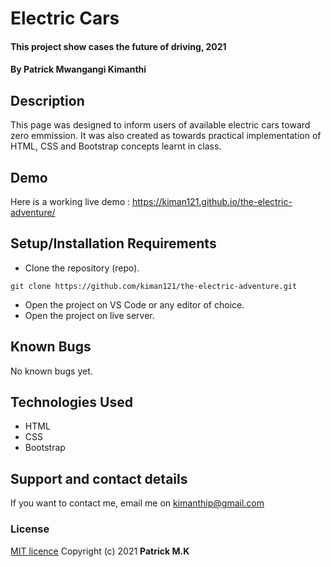 # Electric Cars

#### This project show cases the future of driving, 2021

#### By **Patrick Mwangangi Kimanthi**

## Description

This page was designed to inform users of available electric cars toward zero emmission. It was also created as towards practical implementation of HTML, CSS and Bootstrap concepts learnt in class.

## Demo

Here is a working live demo : https://kiman121.github.io/the-electric-adventure/

## Setup/Installation Requirements

- Clone the repository (repo).

```
git clone https://github.com/kiman121/the-electric-adventure.git
```

- Open the project on VS Code or any editor of choice.
- Open the project on live server.

## Known Bugs

No known bugs yet.

## Technologies Used

- HTML
- CSS
- Bootstrap

## Support and contact details

If you want to contact me, email me on kimanthip@gmail.com

### License

[MIT licence](https://github.com/kiman121/the-electric-adventure/blob/master/LICENSE)
Copyright (c) 2021 **Patrick M.K**
